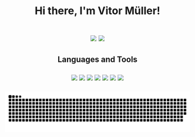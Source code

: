 <!-- Apresentação-->
<h1 align = "center">Hi there, I'm Vitor Müller!<h1>
 
<!--Contato-->
<div align = "center"> 
  <a href = "mailto:vitormuller013@gmail.com"><img src="https://img.shields.io/badge/Gmail-D14836?style=for-the-badge&logo=gmail&logoColor=white" target="_blank"></a>
  <a href="https://www.linkedin.com/in/vitor-müller" target="_blank" rel = "external"><img src="https://img.shields.io/badge/-LinkedIn-%230077B5?style=for-the-badge&logo=linkedin&logoColor=white"></a>
</div>
  
<!--Badges das linguagens que eu uso-->
<h2 align = "center">Languages and Tools<h2>
   
<p align = "center" style="display: inline_block">    
  <img align="top"  src="https://img.shields.io/badge/C-00599C?style=for-the-badge&logo=c&logoColor=white">
  <img align="top"  src="https://img.shields.io/badge/C%2B%2B-00599C?style=for-the-badge&logo=c%2B%2B&logoColor=white">
  <img align="top"  src="https://img.shields.io/badge/HTML5-E34F26?style=for-the-badge&logo=html5&logoColor=white">
  <img align="top"  src="https://img.shields.io/badge/CSS3-1572B6?style=for-the-badge&logo=css3&logoColor=white">
  <img align="top" src="https://img.shields.io/badge/JavaScript-F7DF1E?style=for-the-badge&logo=javascript&logoColor=black">
  <img align="top"  src="https://img.shields.io/badge/Ubuntu-E95420?style=for-the-badge&logo=ubuntu&logoColor=white">
  <img align="top"  src="https://camo.githubusercontent.com/06c6858186510906c21d8c951168d55d976d7dfb9176ed6125c55b8a7de0baae/68747470733a2f2f696d672e736869656c64732e696f2f62616467652f4749542d4534344333303f7374796c653d666f722d7468652d6261646765266c6f676f3d676974266c6f676f436f6c6f723d7768697465">   
</p>

 <!--Snake-->
<div align = "center">
  
  ![Snake animation](https://github.com/vitox013/vitox013/blob/output/github-contribution-grid-snake.svg)
  
</div>
